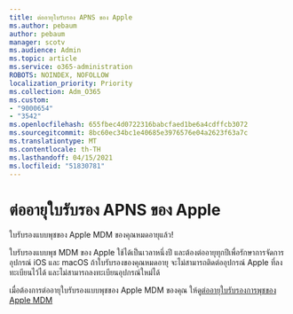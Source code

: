 ```yaml
---
title: ต่ออายุใบรับรอง APNS ของ Apple
ms.author: pebaum
author: pebaum
manager: scotv
ms.audience: Admin
ms.topic: article
ms.service: o365-administration
ROBOTS: NOINDEX, NOFOLLOW
localization_priority: Priority
ms.collection: Adm_O365
ms.custom:
- "9000654"
- "3542"
ms.openlocfilehash: 655fbec4d0722316babcfaed1be6a4cdffcb3072
ms.sourcegitcommit: 8bc60ec34bc1e40685e3976576e04a2623f63a7c
ms.translationtype: MT
ms.contentlocale: th-TH
ms.lasthandoff: 04/15/2021
ms.locfileid: "51830781"
---
```

# <a name="renew-apple-apns-certificate"></a>ต่ออายุใบรับรอง APNS ของ Apple

ใบรับรองแบบพุชของ Apple MDM ของคุณหมดอายุแล้ว!

ใบรับรองแบบพุช MDM ของ Apple ใช้ได้เป็นเวลาหนึ่งปี และต้องต่ออายุทุกปีเพื่อรักษาการจัดการอุปกรณ์ iOS และ macOS ถ้าใบรับรองของคุณหมดอายุ จะไม่สามารถติดต่ออุปกรณ์ Apple ที่ลงทะเบียนไว้ได้ และไม่สามารถลงทะเบียนอุปกรณ์ใหม่ได้

เมื่อต้องการต่ออายุใบรับรองแบบพุชของ Apple MDM ของคุณ ให้ดู[ต่ออายุใบรับรองการพุชของ Apple MDM](https://docs.microsoft.com/intune/enrollment/apple-mdm-push-certificate-get#renew-apple-mdm-push-certificate)
